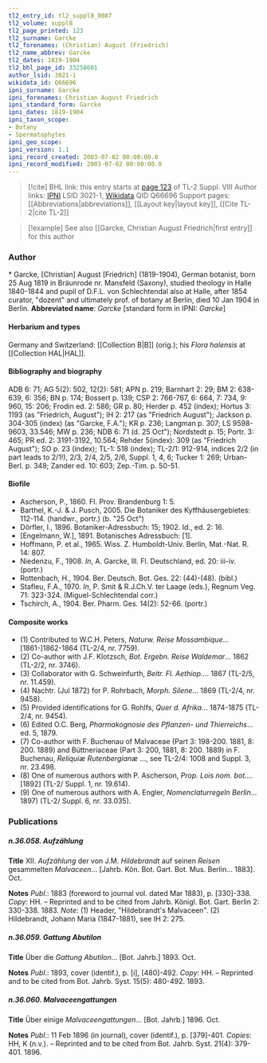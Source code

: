 ```yaml
---
tl2_entry_id: tl2_suppl8_0087
tl2_volume: suppl8
tl2_page_printed: 123
tl2_surname: Garcke
tl2_forenames: (Christian) August (Friedrich)
tl2_name_abbrev: Garcke
tl2_dates: 1819-1904
tl2_bhl_page_id: 33258601
author_lsid: 3021-1
wikidata_id: Q66696
ipni_surname: Garcke
ipni_forenames: Christian August Friedrich
ipni_standard_form: Garcke
ipni_dates: 1819-1904
ipni_taxon_scope: 
- Botany
- Spermatophytes
ipni_geo_scope: 
ipni_version: 1.1
ipni_record_created: 2003-07-02 00:00:00.0
ipni_record_modified: 2003-07-02 00:00:00.0
---
```


> [!cite] BHL link: this entry starts at [page 123](https://www.biodiversitylibrary.org/page/33258601) of TL-2 Suppl. VIII
> Author links: [IPNI](https://www.ipni.org/a/3021-1) LSID 3021-1, [Wikidata](https://www.wikidata.org/wiki/Q66696) QID Q66696
> Support pages: [[Abbreviations|abbreviations]], [[Layout key|layout key]], [[Cite TL-2|cite TL-2]]

> [!example] See also [[Garcke, Christian August Friedrich|first entry]] for this author

### Author

\* Garcke, \[Christian\] August \[Friedrich\] (1819-1904), German botanist, born 25 Aug 1819 in Bräunrode nr. Mansfeld (Saxony), studied theology in Halle 1840-1844 and pupil of D.F.L. von Schlechtendal also at Halle, after 1854 curator, "dozent" and ultimately prof. of botany at Berlin, died 10 Jan 1904 in Berlin. 
**Abbreviated name**: *Garcke* \[standard form in IPNI: *Garcke*\]

#### Herbarium and types

Germany and Switzerland: [[Collection B|B]] (orig.); his *Flora halensis* at [[Collection HAL|HAL]].

#### Bibliography and biography

ADB 6: 71; AG 5(2): 502, 12(2): 581; APN p. 219; Barnhart 2: 29; BM 2: 638-639, 6: 356; BN p. 174; Bossert p. 139; CSP 2: 766-767, 6: 664, 7: 734, 9: 960, 15: 206; Frodin ed. 2: 586; GR p. 80; Herder p. 452 (index); Hortus 3: 1193 (as "Friedrich, August"); IH 2: 217 (as "Friedrich August"); Jackson p. 304-305 (index) (as "Garcke, F.A."); KR p. 236; Langman p. 307; LS 9598-9603, 33.546; MW p. 236; NDB 6: 71 (d. 25 Oct"); Nordstedt p. 15; Portr. 3: 465; PR ed. 2: 3191-3192, 10.564; Rehder 5(index): 309 (as "Friedrich August"); SO p. 23 (index); TL-1: 518 (index); TL-2/1: 912-914, indices 2/2 (in part leads to 2/1!), 2/3, 2/4, 2/5, 2/6, Suppl. 1, 4, 6; Tucker 1: 269; Urban-Berl. p. 348; Zander ed. 10: 603; Zep.-Tim. p. 50-51.

#### Biofile

- Ascherson, P., 1860. Fl. Prov. Brandenburg 1: 5.
- Barthel, K.-J. & J. Pusch, 2005. Die Botaniker des Kyffhäusergebietes: 112-114. (handwr., portr.) (b. "25 Oct")
- Dörfler, I., 1896. Botaniker-Adressbuch: 15; 1902. Id., ed. 2: 16.
- \[Engelmann, W.\], 1891. Botanisches Adressbuch: \[1\].
- Hoffmann, P. et al., 1965. Wiss. Z. Humboldt-Univ. Berlin, Mat.-Nat. R. 14: 807.
- Niedenzu, F., 1908. *In*, A. Garcke, Ill. Fl. Deutschland, ed. 20: iii-iv. (portr.)
- Rottenbach, H., 1904. Ber. Deutsch. Bot. Ges. 22: (44)-(48). (bibl.)
- Stafleu, F.A., 1970. *In*, P. Smit & R.J.Ch.V. ter Laage (eds.), Regnum Veg. 71: 323-324. (Miguel-Schlechtendal corr.)
- Tschirch, A., 1904. Ber. Pharm. Ges. 14(2): 52-66. (portr.)

#### Composite works

- (1) Contributed to W.C.H. Peters, *Naturw. Reise Mossambique*... \[1861-\]1862-1864 (TL-2/4, nr. 7759).
- (2) Co-author with J.F. Klotzsch, *Bot. Ergebn. Reise Waldemar*... 1862 (TL-2/2, nr. 3746).
- (3) Collaborator with G. Schweinfurth, *Beitr. Fl. Aethiop.*... 1867 (TL-2/5, nr. 11.459).
- (4) Nachtr. (Jul 1872) for P. Rohrbach, *Morph. Silene*... 1869 (TL-2/4, nr. 9458).
- (5) Provided identifications for G. Rohlfs, *Quer d. Afrika*... 1874-1875 (TL-2/4, nr. 9454).
- (6) Edited O.C. Berg, *Pharmakognosie des Pflanzen- und Thierreichs*... ed. 5, 1879.
- (7) Co-author with F. Buchenau of Malvaceae (Part 3: 198-200. 1881, 8: 200. 1889) and Büttneriaceae (Part 3: 200, 1881, 8: 200. 1889) in F. Buchenau, *Reliquiæ Rutenbergianæ* ..., see TL-2/4: 1008 and Suppl. 3, nr. 23.498.
- (8) One of numerous authors with P. Ascherson, *Prop. Lois nom. bot.*... \[1892\] (TL-2/ Suppl. 1, nr. 19.614).
- (9) One of numerous authors with A. Engler, *Nomenclaturregeln Berlin*... 1897) (TL-2/ Suppl. 6, nr. 33.035).

### Publications

##### n.36.058. Aufzählung

**Title**
XII. *Aufzählung* der von J.M. *Hildebrandt* auf seinen *Reisen* gesammelten *Malvaceen*... \[Jahrb. Kön. Bot. Gart. Bot. Mus. Berlin... 1883\]. Oct.

**Notes**
*Publ*.: 1883 (foreword to journal vol. dated Mar 1883), p. \[330\]-338. *Copy*: HH. – Reprinted and to be cited from Jahrb. Königl. Bot. Gart. Berlin 2: 330-338. 1883.
*Note*: (1) Header, "Hildebrandt's Malvaceen". (2) Hildebrandt, Johann Maria (1847-1881), see IH 2: 275.

##### n.36.059. Gattung Abutilon

**Title**
Über die *Gattung Abutilon*... \[Bot. Jahrb.\] 1893. Oct.

**Notes**
*Publ*.: 1893, cover (identif.), p. \[i\], \[480\]-492. *Copy*: HH. – Reprinted and to be cited from Bot. Jahrb. Syst. 15(5): 480-492. 1893.

##### n.36.060. Malvaceengattungen

**Title**
Über einige *Malvaceengattungen*... \[Bot. Jahrb.\] 1896. Oct.

**Notes**
*Publ*.: 11 Feb 1896 (in journal), cover (identif.), p. \[379\]-401. *Copies*: HH, K (n.v.). – Reprinted and to be cited from Bot. Jahrb. Syst. 21(4): 379-401. 1896.

